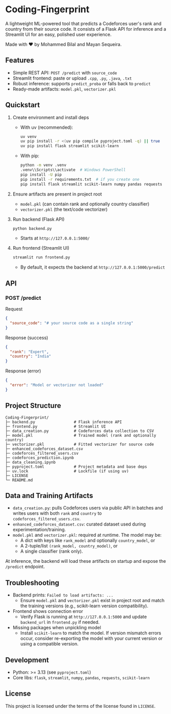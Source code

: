 # Coding-Fingerprint

A lightweight ML-powered tool that predicts a Codeforces user's rank and country from their source code. It consists of a Flask API for inference and a Streamlit UI for an easy, polished user experience.

Made with ❤️ by Mohammed Bilal and Mayan Sequeira.

## Features
- Simple REST API: `POST /predict` with `source_code`
- Streamlit frontend: paste or upload `.cpp`, `.py`, `.java`, `.txt`
- Robust inference: supports `predict_proba` or falls back to `predict`
- Ready-made artifacts: `model.pkl`, `vectorizer.pkl`

## Quickstart
1) Create environment and install deps
   - With uv (recommended):
     ```bash
     uv venv
     uv pip install -r <(uv pip compile pyproject.toml -q) || true
     uv pip install flask streamlit scikit-learn
     ```
   - With pip:
     ```bash
     python -m venv .venv
     .venv\\Scripts\\activate  # Windows PowerShell
     pip install -U pip
     pip install -r requirements.txt  # if you create one
     pip install flask streamlit scikit-learn numpy pandas requests
     ```

2) Ensure artifacts are present in project root
   - `model.pkl` (can contain rank and optionally country classifier)
   - `vectorizer.pkl` (the text/code vectorizer)

3) Run backend (Flask API)
   ```bash
   python backend.py
   ```
   - Starts at `http://127.0.0.1:5000/`

4) Run frontend (Streamlit UI)
   ```bash
   streamlit run frontend.py
   ```
   - By default, it expects the backend at `http://127.0.0.1:5000/predict`

## API
### POST /predict
Request
```json
{
  "source_code": "# your source code as a single string"
}
```

Response (success)
```json
{
  "rank": "Expert",
  "country": "India"
}
```

Response (error)
```json
{
  "error": "Model or vectorizer not loaded"
}
```

## Project Structure
```
Coding-Fingerprint/
├─ backend.py                 # Flask inference API
├─ frontend.py                # Streamlit UI
├─ data_creation.py           # Codeforces data collection to CSV
├─ model.pkl                  # Trained model (rank and optionally country)
├─ vectorizer.pkl             # Fitted vectorizer for source code
├─ enhanced_codeforces_dataset.csv
├─ codeforces_filtered_users.csv
├─ codeforces_prediction.ipynb
├─ data_cleaning.ipynb
├─ pyproject.toml             # Project metadata and base deps
├─ uv.lock                    # Lockfile (if using uv)
├─ LICENSE
└─ README.md
```

## Data and Training Artifacts
- `data_creation.py`: pulls Codeforces users via public API in batches and writes users with both `rank` and `country` to `codeforces_filtered_users.csv`.
- `enhanced_codeforces_dataset.csv`: curated dataset used during experimentation/training.
- `model.pkl` and `vectorizer.pkl`: required at runtime. The model may be:
  - A dict with keys like `rank_model` and optionally `country_model`, or
  - A 2-tuple/list `(rank_model, country_model)`, or
  - A single classifier (rank only).

At inference, the backend will load these artifacts on startup and expose the `/predict` endpoint.

## Troubleshooting
- Backend prints: `Failed to load artifacts: ...`
  - Ensure `model.pkl` and `vectorizer.pkl` exist in project root and match the training versions (e.g., scikit-learn version compatibility).
- Frontend shows connection error
  - Verify Flask is running at `http://127.0.0.1:5000` and update `backend_url` in `frontend.py` if needed.
- Missing packages when unpickling model
  - Install `scikit-learn` to match the model. If version mismatch errors occur, consider re-exporting the model with your current version or using a compatible version.

## Development
- Python: >= 3.13 (see `pyproject.toml`)
- Core libs: `flask`, `streamlit`, `numpy`, `pandas`, `requests`, `scikit-learn`

## License
This project is licensed under the terms of the license found in `LICENSE`.
